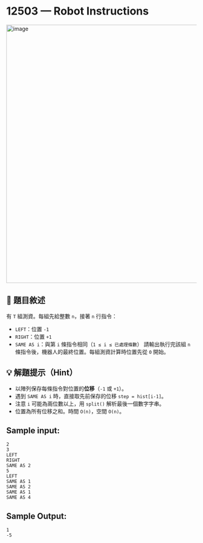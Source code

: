 # 12503 — Robot Instructions
<img width="676" height="682" alt="image" src="https://github.com/user-attachments/assets/f94cdae7-1b9c-4f2b-ae9f-5e25796a3e31" />

## 📘 題目敘述

有 `T` 組測資。每組先給整數 `n`，接著 `n` 行指令：

* `LEFT`：位置 `-1`
* `RIGHT`：位置 `+1`
* `SAME AS i`：與第 `i` 條指令相同（`1 ≤ i ≤ 已處理條數`）
  請輸出執行完該組 `n` 條指令後，機器人的最終位置。每組測資計算時位置先從 `0` 開始。

## 💡 解題提示（Hint）

* 以陣列保存每條指令對位置的**位移**（`-1` 或 `+1`）。
* 遇到 `SAME AS i` 時，直接取先前保存的位移 `step = hist[i-1]`。
* 注意 `i` 可能為兩位數以上，用 `split()` 解析最後一個數字字串。
* 位置為所有位移之和。時間 `O(n)`，空間 `O(n)`。

## Sample input:

```
2
3
LEFT
RIGHT
SAME AS 2
5
LEFT
SAME AS 1
SAME AS 2
SAME AS 1
SAME AS 4
```

## Sample Output:

```
1
-5
```
